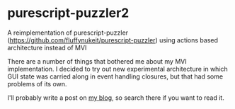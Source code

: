 # purescript-puzzler2
A reimplementation of purescript-puzzler (https://github.com/fluffynukeit/purescript-puzzler) using actions based architecture instead of MVI

There are a number of things that bothered me about my MVI implementation.  I decided to try out new experimental architecture in which GUI state was carried along in event handling closures, but that had some problems of its own.

I'll probably write a post on [my blog](http://www.fluffynukeit.com), so search there if you want to read it.

